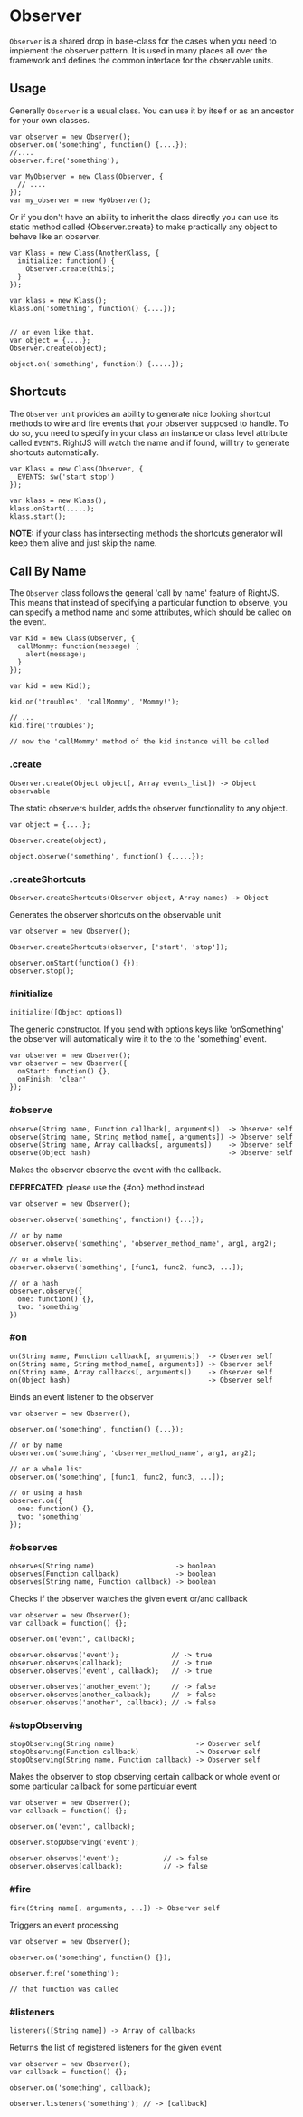 # Observer

`Observer` is a shared drop in base-class for the cases when you need
to implement the observer pattern. It is used in many places all over the 
framework and defines the common interface for the observable units.

## Usage
Generally `Observer` is a usual class. You can use it by itself or as
an ancestor for your own classes.

    var observer = new Observer();
    observer.on('something', function() {....});
    //....
    observer.fire('something');
    
    var MyObserver = new Class(Observer, {
      // ....
    });
    var my_observer = new MyObserver();

Or if you don't have an ability to inherit the class directly you can use its
static method called {Observer.create} to make practically any object to
behave like an observer.

    var Klass = new Class(AnotherKlass, {
      initialize: function() {
        Observer.create(this);
      }
    });
    
    var klass = new Klass();
    klass.on('something', function() {....});
    
    
    // or even like that.
    var object = {....};
    Observer.create(object);
    
    object.on('something', function() {.....});

## Shortcuts

The `Observer` unit provides an ability to generate nice looking
shortcut methods to wire and fire events that your observer supposed to
handle. To do so, you need to specify in your class an instance or class
level attribute called `EVENTS`. RightJS will watch the name
and if found, will try to generate shortcuts automatically.

    var Klass = new Class(Observer, {
      EVENTS: $w('start stop')
    });
    
    var klass = new Klass();
    klass.onStart(.....);
    klass.start();

__NOTE:__ if your class has intersecting methods the shortcuts generator 
will keep them alive and just skip the name.

## Call By Name

The `Observer` class follows the general 'call by name' feature of RightJS.
This means that instead of specifying a particular function to observe, you 
can specify a method name and some attributes, which should be called on the
event.

    var Kid = new Class(Observer, {
      callMommy: function(message) {
        alert(message);
      }
    });
    
    var kid = new Kid();
    
    kid.on('troubles', 'callMommy', 'Mommy!');
    
    // ...
    kid.fire('troubles');
  
    // now the 'callMommy' method of the kid instance will be called



### .create

    Observer.create(Object object[, Array events_list]) -> Object observable

The static observers builder, adds the observer functionality to any object.

    var object = {....};

    Observer.create(object);

    object.observe('something', function() {.....});


### .createShortcuts

    Observer.createShortcuts(Observer object, Array names) -> Object

Generates the observer shortcuts on the observable unit

    var observer = new Observer();
    
    Observer.createShortcuts(observer, ['start', 'stop']);
    
    observer.onStart(function() {});
    observer.stop();

### #initialize

    initialize([Object options])

The generic constructor. If you send with options keys like 'onSomething'
the observer will automatically wire it to the to the 'something' event.

    var observer = new Observer();
    var observer = new Observer({
      onStart: function() {},
      onFinish: 'clear'
    });
  
### #observe

    observe(String name, Function callback[, arguments])  -> Observer self
    observe(String name, String method_name[, arguments]) -> Observer self
    observe(String name, Array callbacks[, arguments])    -> Observer self
    observe(Object hash)                                  -> Observer self

Makes the observer observe the event with the callback.

__DEPRECATED__: please use the {#on} method instead

    var observer = new Observer();
    
    observer.observe('something', function() {...});
    
    // or by name
    observer.observe('something', 'observer_method_name', arg1, arg2);
    
    // or a whole list
    observer.observe('something', [func1, func2, func3, ...]);
    
    // or a hash
    observer.observe({
      one: function() {},
      two: 'something'
    })
  

### #on

    on(String name, Function callback[, arguments])  -> Observer self
    on(String name, String method_name[, arguments]) -> Observer self
    on(String name, Array callbacks[, arguments])    -> Observer self
    on(Object hash)                                  -> Observer self

Binds an event listener to the observer

    var observer = new Observer();
    
    observer.on('something', function() {...});
    
    // or by name
    observer.on('something', 'observer_method_name', arg1, arg2);
    
    // or a whole list
    observer.on('something', [func1, func2, func3, ...]);
    
    // or using a hash
    observer.on({
      one: function() {},
      two: 'something'
    });
  

### #observes

    observes(String name)                    -> boolean
    observes(Function callback)              -> boolean
    observes(String name, Function callback) -> boolean

Checks if the observer watches the given event or/and callback

    var observer = new Observer();
    var callback = function() {};
    
    observer.on('event', callback);
    
    observer.observes('event');             // -> true
    observer.observes(callback);            // -> true
    observer.observes('event', callback);   // -> true
    
    observer.observes('another_event');     // -> false
    observer.observes(another_calback);     // -> false
    observer.observes('another', callback); // -> false
  

### #stopObserving

    stopObserving(String name)                    -> Observer self
    stopObserving(Function callback)              -> Observer self
    stopObserving(String name, Function callback) -> Observer self

Makes the observer to stop observing certain callback or whole event or
some particular callback for some particular event

    var observer = new Observer();
    var callback = function() {};
    
    observer.on('event', callback);
    
    observer.stopObserving('event');
    
    observer.observes('event');           // -> false
    observer.observes(callback);          // -> false
  

### #fire

    fire(String name[, arguments, ...]) -> Observer self

Triggers an event processing

    var observer = new Observer();
    
    observer.on('something', function() {});
    
    observer.fire('something');
    
    // that function was called
  

### #listeners

    listeners([String name]) -> Array of callbacks

Returns the list of registered listeners for the given event

    var observer = new Observer();
    var callback = function() {};
    
    observer.on('something', callback);
    
    observer.listeners('something'); // -> [callback]
  

